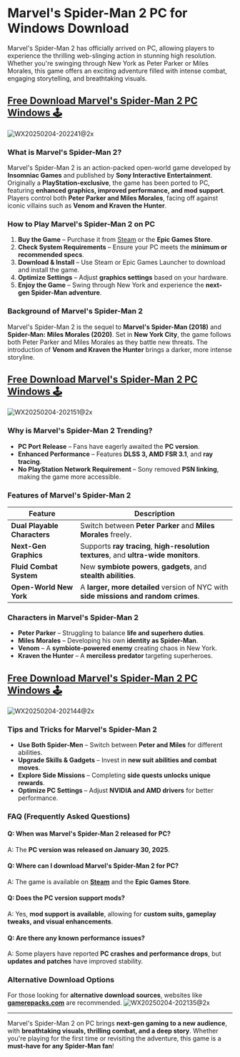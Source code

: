 # Marvel's Spider-Man 2 PC for Windows Download

Marvel's Spider-Man 2 has officially arrived on PC, allowing players to experience the thrilling web-slinging action in stunning high resolution. Whether you're swinging through New York as Peter Parker or Miles Morales, this game offers an exciting adventure filled with intense combat, engaging storytelling, and breathtaking visuals.

## [Free Download Marvel's Spider-Man 2 PC Windows 🕹️](https://www.gamerepacks.com/action/marvels-spider-man-2-pc-for-windows-download/)
![WX20250204-202241@2x](https://github.com/user-attachments/assets/7b23ec71-58f0-41ea-8572-06cc8dfa9863)

### What is Marvel's Spider-Man 2?

Marvel's Spider-Man 2 is an action-packed open-world game developed by **Insomniac Games** and published by **Sony Interactive Entertainment**. Originally a **PlayStation-exclusive**, the game has been ported to PC, featuring **enhanced graphics, improved performance, and mod support**. Players control both **Peter Parker and Miles Morales**, facing off against iconic villains such as **Venom and Kraven the Hunter**.

### How to Play Marvel's Spider-Man 2 on PC

1. **Buy the Game** – Purchase it from [Steam](https://store.steampowered.com/app/2651280/Marvels_SpiderMan_2/) or the **Epic Games Store**.
2. **Check System Requirements** – Ensure your PC meets the **minimum or recommended specs**.
3. **Download & Install** – Use Steam or Epic Games Launcher to download and install the game.
4. **Optimize Settings** – Adjust **graphics settings** based on your hardware.
5. **Enjoy the Game** – Swing through New York and experience the **next-gen Spider-Man adventure**.

### Background of Marvel's Spider-Man 2

Marvel's Spider-Man 2 is the sequel to **Marvel's Spider-Man (2018)** and **Spider-Man: Miles Morales (2020)**. Set in **New York City**, the game follows both Peter Parker and Miles Morales as they battle new threats. The introduction of **Venom and Kraven the Hunter** brings a darker, more intense storyline.

## [Free Download Marvel's Spider-Man 2 PC Windows 🕹️](https://www.gamerepacks.com/action/marvels-spider-man-2-pc-for-windows-download/)
![WX20250204-202151@2x](https://github.com/user-attachments/assets/549a0e86-5190-4861-9a14-d9276260d7b3)

### Why is Marvel's Spider-Man 2 Trending?

- **PC Port Release** – Fans have eagerly awaited the **PC version**.
- **Enhanced Performance** – Features **DLSS 3, AMD FSR 3.1**, and **ray tracing**.
- **No PlayStation Network Requirement** – Sony removed **PSN linking**, making the game more accessible.

### Features of Marvel's Spider-Man 2

| Feature | Description |
|---------|------------|
| **Dual Playable Characters** | Switch between **Peter Parker** and **Miles Morales** freely. |
| **Next-Gen Graphics** | Supports **ray tracing**, **high-resolution textures**, and **ultra-wide monitors**. |
| **Fluid Combat System** | New **symbiote powers**, **gadgets**, and **stealth abilities**. |
| **Open-World New York** | A **larger, more detailed** version of NYC with **side missions and random crimes**. |

### Characters in Marvel's Spider-Man 2

- **Peter Parker** – Struggling to balance **life and superhero duties**.
- **Miles Morales** – Developing his own **identity as Spider-Man**.
- **Venom** – A **symbiote-powered enemy** creating chaos in New York.
- **Kraven the Hunter** – A **merciless predator** targeting superheroes.

## [Free Download Marvel's Spider-Man 2 PC Windows 🕹️](https://www.gamerepacks.com/action/marvels-spider-man-2-pc-for-windows-download/)
![WX20250204-202144@2x](https://github.com/user-attachments/assets/8963d997-f299-40c0-a0a6-26be44922407)

### Tips and Tricks for Marvel's Spider-Man 2

- **Use Both Spider-Men** – Switch between **Peter and Miles** for different abilities.
- **Upgrade Skills & Gadgets** – Invest in **new suit abilities and combat moves**.
- **Explore Side Missions** – Completing **side quests unlocks unique rewards**.
- **Optimize PC Settings** – Adjust **NVIDIA and AMD drivers** for better performance.

### FAQ (Frequently Asked Questions)

#### Q: When was Marvel's Spider-Man 2 released for PC?
A: The **PC version was released on January 30, 2025**.

#### Q: Where can I download Marvel's Spider-Man 2 for PC?
A: The game is available on **[Steam](https://store.steampowered.com/app/2651280/Marvels_SpiderMan_2/)** and the **Epic Games Store**.

#### Q: Does the PC version support mods?
A: Yes, **mod support is available**, allowing for **custom suits, gameplay tweaks, and visual enhancements**.

#### Q: Are there any known performance issues?
A: Some players have reported **PC crashes and performance drops**, but **updates and patches** have improved stability.

### Alternative Download Options

For those looking for **alternative download sources**, websites like **[gamerepacks.com](https://gamerepacks.com)** are recommended.
![WX20250204-202135@2x](https://github.com/user-attachments/assets/c16c2f30-bc43-4648-a914-76e218cfb4cc)

---

Marvel's Spider-Man 2 on PC brings **next-gen gaming to a new audience**, with **breathtaking visuals, thrilling combat, and a deep story**. Whether you're playing for the first time or revisiting the adventure, this game is a **must-have for any Spider-Man fan**!
